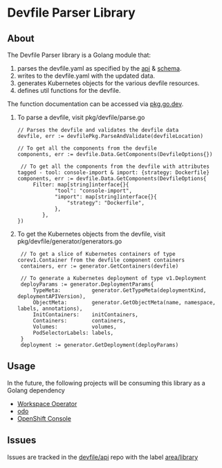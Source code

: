 # Devfile Parser Library

## About

The Devfile Parser library is a Golang module that:
1. parses the devfile.yaml as specified by the [api](https://devfile.github.io/devfile/api-reference.html) & [schema](https://github.com/devfile/api/tree/master/schemas/latest).
2. writes to the devfile.yaml with the updated data.
3. generates Kubernetes objects for the various devfile resources.
4. defines util functions for the devfile.

The function documentation can be accessed via [pkg.go.dev](https://pkg.go.dev/github.com/devfile/library). 
1. To parse a devfile, visit pkg/devfile/parse.go 
    ```
    // Parses the devfile and validates the devfile data
    devfile, err := devfilePkg.ParseAndValidate(devfileLocation)

    // To get all the components from the devfile
    components, err := devfile.Data.GetComponents(DevfileOptions{})

     // To get all the components from the devfile with attributes tagged - tool: console-import & import: {strategy: Dockerfile}
    components, err := devfile.Data.GetComponents(DevfileOptions{
         Filter: map[string]interface{}{
				"tool": "console-import",
				"import": map[string]interface{}{
					"strategy": "Dockerfile",
				},
			},
    })
    ```
2. To get the Kubernetes objects from the devfile, visit pkg/devfile/generator/generators.go
   ```
    // To get a slice of Kubernetes containers of type corev1.Container from the devfile component containers
    containers, err := generator.GetContainers(devfile)

    // To generate a Kubernetes deployment of type v1.Deployment
    deployParams := generator.DeploymentParams{
		TypeMeta:          generator.GetTypeMeta(deploymentKind, deploymentAPIVersion),
		ObjectMeta:        generator.GetObjectMeta(name, namespace, labels, annotations),
		InitContainers:    initContainers,
		Containers:        containers,
		Volumes:           volumes,
		PodSelectorLabels: labels,
	}
	deployment := generator.GetDeployment(deployParams)
   ```

## Usage

In the future, the following projects will be consuming this library as a Golang dependency

* [Workspace Operator](https://github.com/devfile/devworkspace-operator)
* [odo](https://github.com/openshift/odo)
* [OpenShift Console](https://github.com/openshift/console)

## Issues

Issues are tracked in the [devfile/api](https://github.com/devfile/api) repo with the label [area/library](https://github.com/devfile/api/issues?q=is%3Aopen+is%3Aissue+label%3Aarea%2Flibrary) 